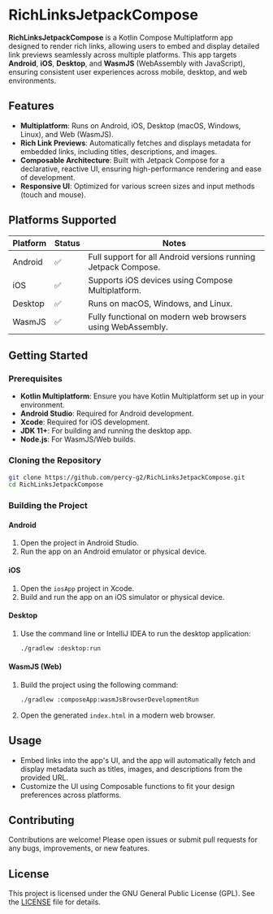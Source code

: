 
# RichLinksJetpackCompose

**RichLinksJetpackCompose** is a Kotlin Compose Multiplatform app designed to render rich links, allowing users to embed and display detailed link previews seamlessly across multiple platforms. This app targets **Android**, **iOS**, **Desktop**, and **WasmJS** (WebAssembly with JavaScript), ensuring consistent user experiences across mobile, desktop, and web environments.

## Features

- **Multiplatform**: Runs on Android, iOS, Desktop (macOS, Windows, Linux), and Web (WasmJS).
- **Rich Link Previews**: Automatically fetches and displays metadata for embedded links, including titles, descriptions, and images.
- **Composable Architecture**: Built with Jetpack Compose for a declarative, reactive UI, ensuring high-performance rendering and ease of development.
- **Responsive UI**: Optimized for various screen sizes and input methods (touch and mouse).

## Platforms Supported

| Platform | Status | Notes                              |
|----------|--------|------------------------------------|
| Android  | ✅      | Full support for all Android versions running Jetpack Compose. |
| iOS      | ✅      | Supports iOS devices using Compose Multiplatform. |
| Desktop  | ✅      | Runs on macOS, Windows, and Linux. |
| WasmJS   | ✅      | Fully functional on modern web browsers using WebAssembly. |

## Getting Started

### Prerequisites

- **Kotlin Multiplatform**: Ensure you have Kotlin Multiplatform set up in your environment.
- **Android Studio**: Required for Android development.
- **Xcode**: Required for iOS development.
- **JDK 11+**: For building and running the desktop app.
- **Node.js**: For WasmJS/Web builds.

### Cloning the Repository

```bash
git clone https://github.com/percy-g2/RichLinksJetpackCompose.git
cd RichLinksJetpackCompose
```

### Building the Project

#### Android
1. Open the project in Android Studio.
2. Run the app on an Android emulator or physical device.

#### iOS
1. Open the `iosApp` project in Xcode.
2. Build and run the app on an iOS simulator or physical device.

#### Desktop
1. Use the command line or IntelliJ IDEA to run the desktop application:
   ```bash
   ./gradlew :desktop:run
   ```

#### WasmJS (Web)
1. Build the project using the following command:
   ```bash
   ./gradlew :composeApp:wasmJsBrowserDevelopmentRun
   ```
2. Open the generated `index.html` in a modern web browser.

## Usage

- Embed links into the app's UI, and the app will automatically fetch and display metadata such as titles, images, and descriptions from the provided URL.
- Customize the UI using Composable functions to fit your design preferences across platforms.

## Contributing

Contributions are welcome! Please open issues or submit pull requests for any bugs, improvements, or new features.

## License

This project is licensed under the GNU General Public License (GPL). See the [LICENSE](LICENSE) file for details.
